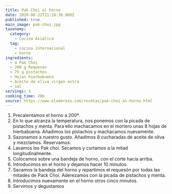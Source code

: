 ```yaml
---
title: Pak Choi al horno
date: 2020-06-22T21:10:38.060Z
published: true
main_image: pak-choi.jpg
taxonomy:
  category:
    - Cocina Asiática
  tag:
    - cocina internacional
    - horno
ingredients:
  - 4 Pak Choi
  - 200 g Requeson
  - 75 g pistachos
  - Hojas hierbabuena
  - Aceite de oliva virgen extra
  - sal
servings: 4
cooking_time: 20m
source: https://www.eladerezo.com/recetas/pak-choi-al-horno.html
---
```

1. Precalentamos el horno a 200º.
2. En lo que alcanza la temperatura, nos ponemos con la picada de pistachos y menta. Para ello machacamos en el mortero unas 8 hojas de hierbabuena. Añadimos los pistachos y machacamos nuevamente.
3. Sazonamos a nuestro gusto. Añadimos 8 cucharadas de aceite de oliva y mezclamos. Reservamos.
4. Lavamos los Pak choi. Secamos y cortamos a la mitad longitudinalmente.
5. Colocamos sobre una bandeja de horno, con el corte hacia arriba.
6. Introducimos en el horno y dejamos hacer 10 minutos.
7. Sacamos la bandeja del horno y repartimos el requesón por todas las mitades de Pack Choi. Aderezamos con la picada de pistachos y menta.
8. Introducimos nuevamente en el horno otros cinco minutos.
9. Servimos y degustamos


